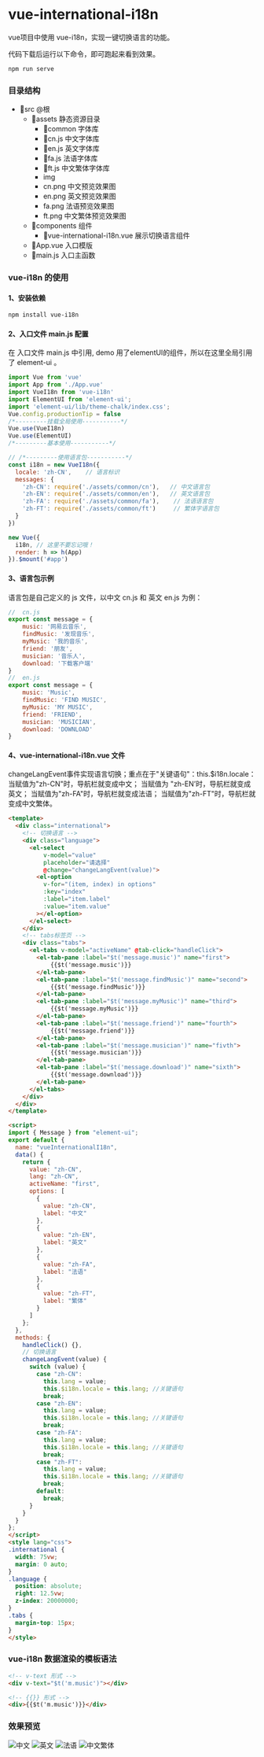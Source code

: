 # vue-international-i18n
vue项目中使用 vue-i18n，实现一键切换语言的功能。

代码下载后运行以下命令，即可跑起来看到效果。 
```bash
npm run serve
``` 

### 目录结构

- 📁src @根
  - 📁assets  静态资源目录
    - 📁common    字体库
     - 📄cn.js      中文字体库
     - 📄en.js      英文字体库
     - 📄fa.js       法语字体库
     - 📄ft.js       中文繁体字体库
    - img 
     - cn.png       中文预览效果图
     - en.png       英文预览效果图
     - fa.png       法语预览效果图
     - ft.png        中文繁体预览效果图
  - 📁components  组件
    - 📄vue-international-i18n.vue      展示切换语言组件
  - 📄App.vue 入口模版
  - 📄main.js 入口主函数

###   vue-i18n 的使用

#### 1、安装依赖
``` bash
npm install vue-i18n
```

#### 2、入口文件 main.js 配置
在 入口文件 main.js 中引用, demo 用了elementUI的组件，所以在这里全局引用了 element-ui 。

``` javascript
import Vue from 'vue'
import App from './App.vue'
import VueI18n from 'vue-i18n'
import ElementUI from 'element-ui';
import 'element-ui/lib/theme-chalk/index.css';
Vue.config.productionTip = false
/*---------挂载全局使用-----------*/
Vue.use(VueI18n) 
Vue.use(ElementUI) 
/*---------基本使用-----------*/

// /*---------使用语言包-----------*/
const i18n = new VueI18n({
  locale: 'zh-CN',    // 语言标识
  messages: {
    'zh-CN': require('./assets/common/cn'),   // 中文语言包
    'zh-EN': require('./assets/common/en'),   // 英文语言包
    'zh-FA': require('./assets/common/fa'),    // 法语语言包
    'zh-FT': require('./assets/common/ft')     // 繁体字语言包
  }
})

new Vue({
  i18n, // 这里不要忘记哦！
  render: h => h(App)
}).$mount('#app')

```

#### 3、语言包示例
语言包是自己定义的 js 文件，以中文 cn.js 和 英文 en.js 为例：
``` javascript
//  cn.js 
export const message = {
    music: '网易云音乐',
    findMusic: '发现音乐',
    myMusic: '我的音乐',
    friend: '朋友',
    musician: '音乐人',
    download: '下载客户端'
}
//  en.js
export const message = {
    music: 'Music',
    findMusic: 'FIND MUSIC',
    myMusic: 'MY MUSIC',
    friend: 'FRIEND',
    musician: 'MUSICIAN',
    download: 'DOWNLOAD'
}
```

#### 4、vue-international-i18n.vue 文件
changeLangEvent事件实现语言切换；重点在于"关键语句"：this.$i18n.locale：
当赋值为"zh-CN"时，导航栏就变成中文；
当赋值为 "zh-EN’时，导航栏就变成英文；
当赋值为"zh-FA"时，导航栏就变成法语；
当赋值为"zh-FT"时，导航栏就变成中文繁体。
``` html
<template>
  <div class="international">
    <!-- 切换语言 -->
    <div class="language">
      <el-select 
          v-model="value" 
          placeholder="请选择" 
          @change="changeLangEvent(value)">
        <el-option
          v-for="(item, index) in options"
          :key="index"
          :label="item.label"
          :value="item.value"
        ></el-option>
      </el-select>
    </div>
    <!-- tabs标签页 -->
    <div class="tabs">
      <el-tabs v-model="activeName" @tab-click="handleClick">
        <el-tab-pane :label="$t('message.music')" name="first">
            {{$t('message.music')}}
        </el-tab-pane>
        <el-tab-pane :label="$t('message.findMusic')" name="second">
            {{$t('message.findMusic')}}
        </el-tab-pane>
        <el-tab-pane :label="$t('message.myMusic')" name="third">
            {{$t('message.myMusic')}}
        </el-tab-pane>
        <el-tab-pane :label="$t('message.friend')" name="fourth">
            {{$t('message.friend')}}
        </el-tab-pane>
        <el-tab-pane :label="$t('message.musician')" name="fivth">
            {{$t('message.musician')}}
        </el-tab-pane>
        <el-tab-pane :label="$t('message.download')" name="sixth">
            {{$t('message.download')}}
        </el-tab-pane>
      </el-tabs>
    </div>
  </div>
</template>

<script>
import { Message } from "element-ui";
export default {
  name: "vueInternationalI18n",
  data() {
    return {
      value: "zh-CN",
      lang: "zh-CN",
      activeName: "first",
      options: [
        {
          value: "zh-CN",
          label: "中文"
        },
        {
          value: "zh-EN",
          label: "英文"
        },
        {
          value: "zh-FA",
          label: "法语"
        },
        {
          value: "zh-FT",
          label: "繁体"
        }
      ]
    };
  },
  methods: {
    handleClick() {},
    // 切换语言
    changeLangEvent(value) {
      switch (value) {
        case "zh-CN":
          this.lang = value;
          this.$i18n.locale = this.lang; //关键语句
          break;
        case "zh-EN":
          this.lang = value;
          this.$i18n.locale = this.lang; //关键语句
          break;
        case "zh-FA":
          this.lang = value;
          this.$i18n.locale = this.lang; //关键语句
          break;
        case "zh-FT":
          this.lang = value;
          this.$i18n.locale = this.lang; //关键语句
          break;
        default:
          break;
      }
    }
  }
};
</script>
<style lang="css">
.international {
  width: 75vw;
  margin: 0 auto;
}
.language {
  position: absolute;
  right: 12.5vw;
  z-index: 20000000;
}
.tabs {
  margin-top: 15px;
}
</style>
```

### vue-i18n 数据渲染的模板语法


``` html
<!-- v-text 形式 -->
<div v-text="$t('m.music')"></div>

<!-- {{}} 形式 -->
<div>{{$t('m.music')}}</div>
```

### 效果预览

![中文](https://raw.githubusercontent.com/libing-cheer/vue-international-i18n/master/src/assets/img/cn.png)
![英文](https://raw.githubusercontent.com/libing-cheer/vue-international-i18n/master/src/assets/img/en.png)
![法语](https://raw.githubusercontent.com/libing-cheer/vue-international-i18n/master/src/assets/img/fa.png)
![中文繁体](https://raw.githubusercontent.com/libing-cheer/vue-international-i18n/master/src/assets/img/ft.png)




